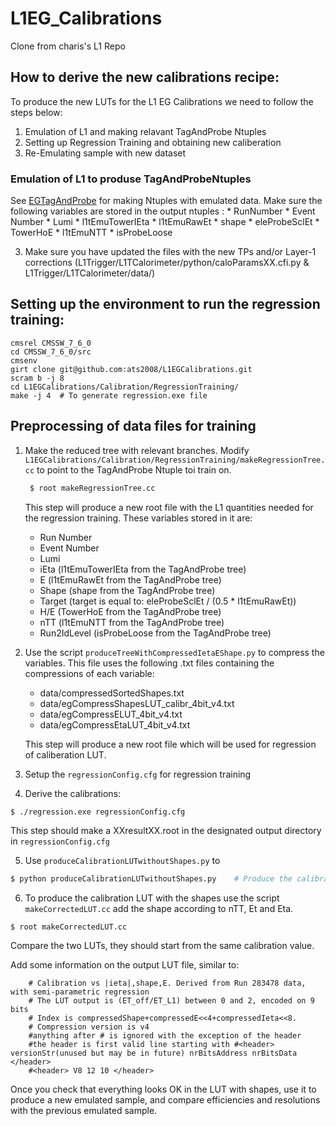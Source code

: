 # L1EG_Calibrations
Clone from charis's L1 Repo
## How to derive the new calibrations recipe:

To produce the new LUTs for the L1 EG Calibrations we need to follow the steps below:
1. Emulation of L1 and making relavant TagAndProbe Ntuples
2. Setting up Regression Training and obtaining  new caliberation
3. Re-Emulating sample with new dataset

### Emulation of L1 to produse TagAndProbeNtuples
  See [EGTagAndProbe](https://github.com/ats2008/EGTagAndProbe) for making Ntuples with emulated data.
  Make sure the following variables are stored in the output ntuples : 
    * RunNumber
    * Event Number
    * Lumi
    * l1tEmuTowerIEta
    * l1tEmuRawEt
    * shape
    * eleProbeSclEt
    * TowerHoE
    * l1tEmuNTT
    * isProbeLoose


3. Make sure you have updated the files with the new TPs and/or Layer-1 corrections (L1Trigger/L1TCalorimeter/python/caloParamsXX.cfi.py &  L1Trigger/L1TCalorimeter/data/)


## Setting up the environment to run the regression training:
```
cmsrel CMSSW_7_6_0
cd CMSSW_7_6_0/src
cmsenv
girt clone git@github.com:ats2008/L1EGCalibrations.git
scram b -j 8
cd L1EGCalibrations/Calibration/RegressionTraining/
make -j 4  # To generate regression.exe file

```
## Preprocessing of data files for training
1. Make the reduced tree with relevant branches. Modify  `L1EGCalibrations/Calibration/RegressionTraining/makeRegressionTree.cc` to point to the TagAndProbe Ntuple toi train on.
   ```bash
    $ root makeRegressionTree.cc
   ```

   This step will produce a new root file with the L1 quantities needed for the regression training. These variables stored in it are:
    * Run Number
    * Event Number
    * Lumi
    * iEta (l1tEmuTowerIEta from the TagAndProbe tree)
    * E (l1tEmuRawEt from the TagAndProbe tree)
    * Shape (shape from the TagAndProbe tree)
    * Target (target is equal to:    eleProbeSclEt / (0.5 * l1tEmuRawEt))
    * H/E  (TowerHoE from the TagAndProbe tree)
    * nTT  (l1tEmuNTT from the TagAndProbe tree)
    * Run2IdLevel  (isProbeLoose from the TagAndProbe tree)

2. Use the script `produceTreeWithCompressedIetaEShape.py` to compress the variables. This file uses the following .txt files containing the compressions of each variable:
    * data/compressedSortedShapes.txt
    * data/egCompressShapesLUT_calibr_4bit_v4.txt
    * data/egCompressELUT_4bit_v4.txt
    * data/egCompressEtaLUT_4bit_v4.txt
    
    This step will produce a new root file  which will be used for regression of caliberation LUT.

3. Setup the `regressionConfig.cfg` for regression training 

4. Derive the calibrations:
```bash
$ ./regression.exe regressionConfig.cfg
```
  This step should make a XXresultXX.root in the designated output directory in `regressionConfig.cfg`

5. Use `produceCalibrationLUTwithoutShapes.py` to 
```bash
$ python produceCalibrationLUTwithoutShapes.py    # Produce the calibration LUT without the shapes:
```

6. To produce the calibration LUT with the shapes use the script `makeCorrectedLUT.cc` add the shape according to nTT, Et and Eta. 
```
$ root makeCorrectedLUT.cc
```

Compare the two LUTs, they should start from the same calibration value.

Add some information on the output LUT file, similar to:

```
    # Calibration vs |ieta|,shape,E. Derived from Run 283478 data, with semi-parametric regression
    # The LUT output is (ET_off/ET_L1) between 0 and 2, encoded on 9 bits
    # Index is compressedShape+compressedE<<4+compressedIeta<<8.
    # Compression version is v4 
    #anything after # is ignored with the exception of the header
    #the header is first valid line starting with #<header> versionStr(unused but may be in future) nrBitsAddress nrBitsData </header>
    #<header> V8 12 10 </header>
```

Once you check that everything looks OK in the LUT with shapes, use it to produce a new emulated sample, and compare efficiencies and resolutions with the 
previous emulated sample. 

